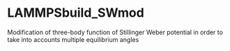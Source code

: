 # LAMMPSbuild_SWmod
Modification of three-body function of Stillinger Weber potential in order to take into accounts multiple equilibrium angles
